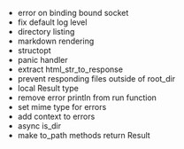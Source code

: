 - error on binding bound socket
- fix default log level
- directory listing
- markdown rendering
- structopt
- panic handler
- extract html_str_to_response
- prevent responding files outside of root_dir
- local Result type
- remove error println from run function
- set mime type for errors
- add context to errors
- async is_dir
- make to_path methods return Result